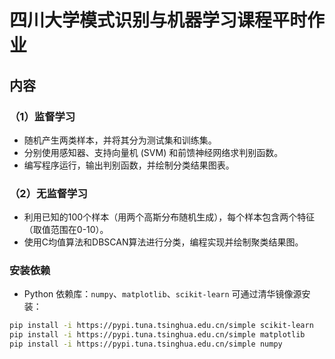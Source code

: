 # 四川大学模式识别与机器学习课程平时作业

## 内容
### （1）监督学习
- 随机产生两类样本，并将其分为测试集和训练集。
- 分别使用感知器、支持向量机 (SVM) 和前馈神经网络求判别函数。
- 编写程序运行，输出判别函数，并绘制分类结果图表。
### （2）无监督学习
- 利用已知的100个样本（用两个高斯分布随机生成），每个样本包含两个特征（取值范围在0-10）。
- 使用C均值算法和DBSCAN算法进行分类，编程实现并绘制聚类结果图。

### 安装依赖
- Python 依赖库：`numpy`、`matplotlib`、`scikit-learn`
可通过清华镜像源安装：
```bash
pip install -i https://pypi.tuna.tsinghua.edu.cn/simple scikit-learn
pip install -i https://pypi.tuna.tsinghua.edu.cn/simple matplotlib
pip install -i https://pypi.tuna.tsinghua.edu.cn/simple numpy